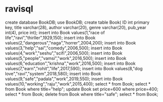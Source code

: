# ravisql
create database BookDB;
use BookDB;
create table Book(
ID int primary key,
title varchar(28),
author varchar(20),
genre varchar(20),
pub_year int(4),
price int);
insert into Book values(1,"race of life","ravi","thirller",1929,150);
insert into Book values(2,"dangerous","naga","horrer",2004,200);
insert into Book values(3,"help","sai","comedy",2006,500);
insert into Book values(4,"work","seshu","scifi",2006,500);
insert into Book values(5,"people","vamsi","work",2016,500);
insert into Book values(6,"education","krishna","work",2016,500);
insert into Book values(7,"earn","rohit","life",2017,590);
insert into Book values(8,"dog love","ravi","system",2018,580);
insert into Book values(9,"safe","padala","work",2019,550);
insert into Book values(10,"working","raju","work",2015,400);
select * from Book;
select * from Book where title="help";
update Book set price=600 where price=400;
select * from Book;
delete from Book where title="safe";
select * from Book;
